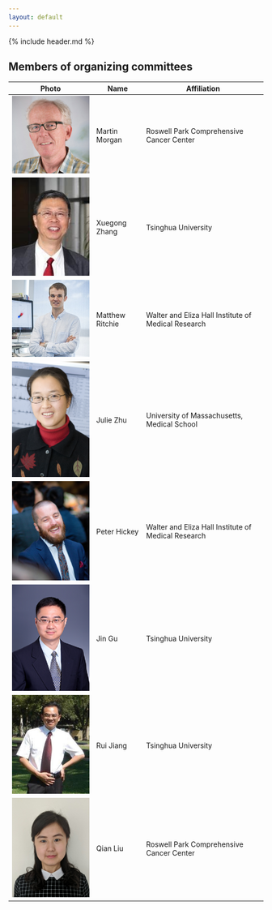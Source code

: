 ```yaml
---
layout: default
---
```


{% include header.md %}

## Members of organizing committees

| Photo                                                        | Name                    | Affiliation                                                             |
|--------------------------------------------------------------|-------------------------|-------------------------------------------------------------------------|
| <img src="images/MartinMorgan.jpg" width="250"/>             | Martin Morgan           | Roswell Park Comprehensive Cancer Center                                |
| <img src="images/XuegongZhang.jpg" width="250"/>             | Xuegong Zhang           | Tsinghua University                                   |
| <img src="images/MattRitchie.jpg" width="250"/>              | Matthew Ritchie         | Walter and Eliza Hall Institute of Medical Research                     |
| <img src="images/LihuaJulieZhu.jpg" width="250"/>            | Julie Zhu               | University of Massachusetts, Medical School                             |
| <img src="images/PeterHickey.jpg" width="250"/>              | Peter Hickey            | Walter and Eliza Hall Institute of Medical Research                     |
| <img src="images/JinGu.jpg" width="250"/>                    | Jin Gu                  | Tsinghua University                                   |
| <img src="images/RuiJiang.jpg" width="250"/>                 | Rui Jiang               | Tsinghua University                                   |
| <img src="images/QianLiu.jpg" width="250"/>                  | Qian Liu                | Roswell Park Comprehensive Cancer Center                                |


